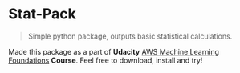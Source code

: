 # Stat-Pack
> Simple python package, outputs basic statistical calculations. 

Made this package as a part of **Udacity** [AWS Machine Learning Foundations](https://classroom.udacity.com/courses/ud090) **Course**. Feel free to download, install and try! 
